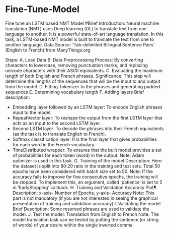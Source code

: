 # Fine-Tune-Model
Fine tune an LSTM based NMT Model
#Brief Introduction: Neural machine translation (NMT) uses Deep learning (DL) to translate text from one language to another. It is a powerful state-of-art language translation. In this task, a LSTM-based NMT model is built to translate the text from one to another language. Data Source: 'Tab-delimited Bilingual Sentence Pairs' (English to French) from ManyThings.org

Steps:
A. Load Data
B. Data Preprocessing
   Process: By converting characters to lowercase, removing punctuation marks, and replacing unicode characters with their 
  ASCII equivalents.
C. Evaluating the maximum length of both English and French phrases. 
   Significance: This step will determine the lengths of the sequences that will be the input to and output from the model.
D. Fitting Tokenizer to the phrases and generating padded sequences
E. Determining vocabulary length
F. Adding layers
   Brief description:
   * Embedding layer followed by an LSTM layer: To encode English phrases input to the model.
   * RepeatVector layer: To reshape the output from the first LSTM layer that acts as an input to the second LSTM layer.
   * Second LSTM layer: To decode the phrases into their French equivalents (as the task is to translate English to French). 
   * Softmax classification layer: It is the final layer that gives probabilities for each word in the French vocabulary. 
   * TimeDistributed wrapper: To ensures that the built model provides a set of probabilities for each token (word) in the 
     output.
  Note: Adam optimizer is used in this task.
G. Training of the model
   Description: Here the dataset is split into 80:20 ratio in the training and test sets. Total 50 epochs have been 
   considered with batch size set to 50. Note: If the accuracy fails to improve for five consecutive epochs, the training 
   will be stopped. To implement this, an argument, called 'patience' is set to 5 in 'EarlyStopping' callback.
H. Training and Validation Accuracy Plot¶
   Description: x-axis- Number of Epochs, y-axis- Accuracy
   Note: This part is not mandatory (if you are not interested in seeing the graphical presentation of training and 
   validation accuracy)
I. Validating the model
   Brief Description: Some reserved phrases are used to validate the model.
J. Test the model: Translation from English to French
   Note: The model translation task can be tested by putting the sentence (or string of words) of your desire within the 
   single inverted comma.

